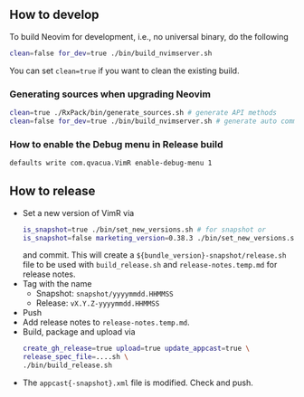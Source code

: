 ## How to develop

To build Neovim for development, i.e., no universal binary, do the following

```bash
clean=false for_dev=true ./bin/build_nvimserver.sh
```

You can set `clean=true` if you want to clean the existing build.

### Generating sources when upgrading Neovim

```bash
clean=true ./RxPack/bin/generate_sources.sh # generate API methods
clean=false for_dev=true ./bin/build_nvimserver.sh # generate auto commands and cursor modes
```

### How to enable the Debug menu in Release build

```bash
defaults write com.qvacua.VimR enable-debug-menu 1
```

## How to release

* Set a new version of VimR via
    ```bash
    is_snapshot=true ./bin/set_new_versions.sh # for snapshot or
    is_snapshot=false marketing_version=0.38.3 ./bin/set_new_versions.sh # for release
    ```
  and commit. This will create a `${bundle_version}-snapshot/release.sh` file to be used
  with `build_release.sh` and `release-notes.temp.md` for release notes.
* Tag with the name
    - Snapshot: `snapshot/yyyymmdd.HHMMSS`
    - Release: `vX.Y.Z-yyyymmdd.HHMMSS`
* Push
* Add release notes to `release-notes.temp.md`.
* Build, package and upload via
    ```bash
    create_gh_release=true upload=true update_appcast=true \
    release_spec_file=....sh \
    ./bin/build_release.sh
    ```
* The `appcast{-snapshot}.xml` file is modified. Check and push.

